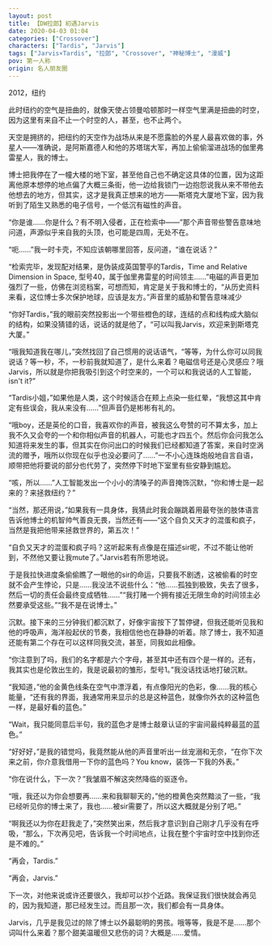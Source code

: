 ```yaml
---
layout: post
title: 【DW拉郎】初遇Jarvis
date: 2020-04-03 01:04
categories: ["Crossover"]
characters: ["Tardis", "Jarvis"]
tags: ["Jarvis×Tardis", "拉郎", "Crossover", "神秘博士", "漫威"]
pov: 第一人称
origin: 名人朋友圈
---
```


2012，纽约

此时纽约的空气是扭曲的，就像天使占领曼哈顿那时一样空气里满是扭曲的时空，因为这里有来自不止一个时空的人，甚至，也不止两个。

天空是拥挤的，把纽约的天空作为战场从来是不愿露脸的外星人最喜欢做的事，外星人——准确说，是阿斯嘉德人和他的苏塔瑞大军，再加上偷偷溜进战场的伽里弗雷星人，我的博士。

博士把我停在了一幢大楼的地下室，甚至他自己也不确定这具体的位置，因为这距离他原本想停的地点偏了大概三条街，他一边给我锁门一边抱怨说我从来不带他去他想去的地方，但其实，这才是我真正想来的地方——斯塔克大厦地下室，因为我听到了陌生又熟悉的电子信号，一个低沉有磁性的声音。

“你是谁……你是什么？有不明入侵者，正在检索中——”那个声音带些警告意味地问道，声源似乎来自我的头顶，也可能是四周，无处不在。

“呃……”我一时卡壳，不知应该朝哪里回答，反问道，“谁在说话？”

“检索完毕，发现配对结果，是伪装成英国警亭的Tardis，Time and Relative Dimension in Space, 型号40，属于伽里弗雷星的时间领主……”电磁的声音更加强烈了一些，仿佛在浏览档案，可想而知，肯定是关于我和博士的，“从历史资料来看，这位博士多次保护地球，应该是友方。”声音里的威胁和警告意味减少

“你好Tardis，”我的眼前突然投影出一个带些橙色的球，连结的点和线构成大脑似的结构，如果没猜错的话，说话的就是他了，“可以叫我Jarvis，欢迎来到斯塔克大厦。”

“哦我知道我在哪儿，”突然找回了自己惯用的说话语气，“等等，为什么你可以同我说话？等一秒，不，一秒前我就知道了，是什么来着？电磁信号还是心灵感应？哦Jarvis，所以就是你把我吸引到这个时空来的，一个可以和我说话的人工智能，isn't it?”

“Tardis小姐，”如果他是人类，这个时候适合在颊上点染一些红晕，“我想这其中肯定有些误会，我从来没有……”但声音仍是彬彬有礼的。

“哦boy，还是英伦的口音，我喜欢你的声音，被我这么夸赞的可不算太多，加上我不久又会夸的一个和你相似声音的机器人，可能也才四五个。然后你会问我怎么知道将来发生的事，但其实在你问出口的时候我们已经都知道了答案，来自时空涡流的赠予，哦所以你现在似乎也没必要问了……”一不小心连珠炮般地自言自语，顺带把他将要说的部分也代劳了，突然停下时地下室里有些安静到尴尬。

“咳，所以……”人工智能发出一个小小的清嗓子的声音掩饰沉默，“你和博士是一起来的？来拯救纽约？”

“当然，那还用说，”如果我有一具身体，我猜此时我会蹦跳着用最夸张的肢体语言告诉他博士的机智帅气善良无畏，当然还有——“这个自负又天才的混蛋和疯子，当然是我把他带来拯救世界的，第五次！”

“自负又天才的混蛋和疯子吗？这听起来有点像是在描述sir呢，不过不能让他听到，不然他又要让我mute了。”Jarvis若有所思地说。

于是我拉快进度条偷偷瞧了一眼他的sir的命运，只要我不剧透，这被偷看的时空就不会产生悖论，只是……我没法不说些什么：“他……孤独到极致，失去了很多，然后一切的责任会最终变成牺牲……”“我打赌一个拥有接近无限生命的时间领主必然要承受这些。”“我不是在说博士。”

沉默。接下来的三分钟我们都沉默了，好像宇宙按下了暂停键，但我还能听见我和他的呼吸声，海洋般起伏的节奏，我相信他也在静静的听着。除了博士，我不知道还能有第二个存在可以这样同我交流，甚至，同我如此相像。

“你注意到了吗，我们的名字都是六个字母，甚至其中还有四个是一样的。还有，我其实也是伦敦出生的，我是说最初的雏形，型号1。”我没话找话地打破沉默。

“我知道，”他的金黄色线条在空气中漂浮着，有点像阳光的色彩，像……我的核心能量，“还有我的界面，我通常用来显示的总是这种蓝色，就像你外衣的这种蓝色一样，是最好看的蓝色。”

“Wait，我只能同意后半句，我的蓝色才是博士敲章认证的宇宙间最纯粹最蓝的蓝色。”

“好好好，”是我的错觉吗，我竟然能从他的声音里听出一丝宠溺和无奈，“在你下次来之前，你介意我借用一下你的蓝色吗？You know，装饰一下我的外表。”

“你在说什么，下一次？”我皱眉不解这突然降临的驱逐令。

“哦，我还以为你会想要再……来和我聊聊天的，”他的橙黄色突然黯淡了一些，“我已经听见你的博士来了，我也……被sir需要了，所以这大概就是分别了吧。”

“啊我还以为你在赶我走了，”突然笑出来，然后我才意识到自己刚才几乎没有在呼吸，“那么，下次再见吧，告诉我一个时间地点，让我在整个宇宙时空中找到你还是不难的。”

“再会，Tardis.”

“再会，Jarvis.”

下一次，对他来说或许还要很久，我却可以抄个近路。我保证我们很快就会再见的，因为我知道，那已经发生过。而且那一次，我们都会有一具身体。

Jarvis，几乎是我见过的除了博士以外最聪明的男孩。哦等等，我是不是……那个词叫什么来着？那个甜美温暖但又悲伤的词？大概是……爱情。
